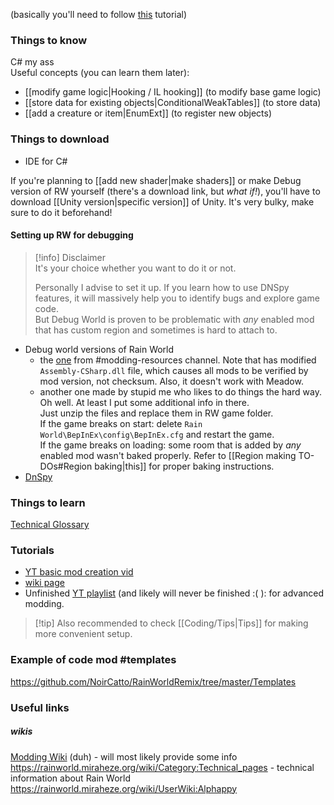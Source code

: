 (basically you'll need to follow [this](https://rainworldmodding.miraheze.org/wiki/Code_Environments) tutorial)  
### Things to know  
C# my ass  
Useful concepts (you can learn them later):  
- [[modify game logic|Hooking / IL hooking]] (to modify base game logic)  
- [[store data for existing objects|ConditionalWeakTables]] (to store data)  
- [[add a creature or item|EnumExt]] (to register new objects)  
### Things to download  
- IDE for C#

If you're planning to [[add new shader|make shaders]] or make Debug version of RW yourself (there's a download link, but *what if!*), you'll have to download [[Unity version|specific version]] of Unity. It's very bulky, make sure to do it beforehand!  
#### Setting up RW for debugging  
> [!info] Disclaimer  
> It's your choice whether you want to do it or not.  
 >   
> Personally I advise to set it up. If you learn how to use DNSpy features, it will massively help you to identify bugs and explore game code.  
> But Debug World is proven to be problematic with *any* enabled mod that has custom region and sometimes is hard to attach to.

- Debug world versions of Rain World  
	- the [one](https://nqywadcmwusjqlrg.public.blob.vercel-storage.com/notes/files/coding/DebugWorld-rvrKbEeqowXM2GOMBub4GDKEjJfkuZ.zip) from \#modding-resources channel. Note that has modified `Assembly-CSharp.dll` file, which causes all mods to be verified by mod version, not checksum. Also, it doesn't work with Meadow.  
	- another one made by stupid me who likes to do things the hard way. Oh well. At least I put some additional info in there.   
	Just unzip the files and replace them in RW game folder.  
	If the game breaks on start: delete `Rain World\BepInEx\config\BepInEx.cfg` and restart the game.  
	If the game breaks on loading: some room that is added by *any* enabled mod wasn't baked properly. Refer to [[Region making TO-DOs#Region baking|this]] for proper baking instructions.  
- [DnSpy](https://github.com/dnSpyEx/dnSpy)  
### Things to learn  
[Technical Glossary](https://rainworld.miraheze.org/wiki/Technical_Glossary)

### Tutorials   
- [YT basic mod creation vid](https://www.youtube.com/watch?v=JG9cyL5FW90)  
- [wiki page](https://rainworldmodding.miraheze.org/wiki/BepInPlugins)  
- Unfinished [YT playlist](https://www.youtube.com/playlist?list=PLuHyVLkKIJi3P6xu-V3aRTAlwWpdDKxSa) (and likely will never be finished :( ): for advanced modding. 

> [!tip] Also recommended to check [[Coding/Tips|Tips]] for making more convenient setup.

  
### Example of code mod #templates  
https://github.com/NoirCatto/RainWorldRemix/tree/master/Templates   
### Useful links   
##### wikis  
[Modding Wiki](https://rainworldmodding.miraheze.org/wiki/Main_Page) (duh) - will most likely provide some info  
https://rainworld.miraheze.org/wiki/Category:Technical_pages - technical information about Rain World  
https://rainworld.miraheze.org/wiki/UserWiki:Alphappy
